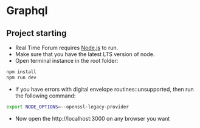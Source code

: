 # Graphql

## Project starting

- Real Time Forum requires [Node.js](https://nodejs.org/) to run.
- Make sure that you have the latest LTS version of node.
- Open terminal instance in the root folder:

```sh
npm install
npm run dev
```

- If you have errors with digital envelope routines::unsupported, then run the following command:

```sh
export NODE_OPTIONS=--openssl-legacy-provider
```

- Now open the http://localhost:3000 on any browser you want
